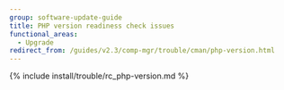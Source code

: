 ```yaml
---
group: software-update-guide
title: PHP version readiness check issues
functional_areas:
  - Upgrade
redirect_from: /guides/v2.3/comp-mgr/trouble/cman/php-version.html
---
```


{% include install/trouble/rc_php-version.md %}

